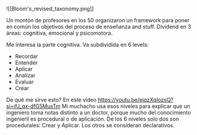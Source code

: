 ![[Bloom's_revised_taxonomy.png]]

Un montón de profesores en los 50 organizaron un framework para poner en común los objetivos del proceso de enseñanza and stuff.
Dividend en 3 áreas: cognitiva, emocional y psicomotora.

Me interesa la parte cognitiva. Va subdividida en 6 levels:

- Recordar 
- Entender 
- Aplicar
- Analizar
- Evaluar
- Crear

De qué me sirve esto?
En este video https://youtu.be/ejqzXqIozsQ?si=ifJ_qx-dfG5MusTm
Mi muchacho usa esos niveles para explicar que un ingeniero toma notas distinto a un doctor, porque mucho del conocimiento ingenieril es procedural o de aplicación.
De los 6 niveles solo dos son procedurales: Crear y Aplicar. Los otros se consideran declarativos.
